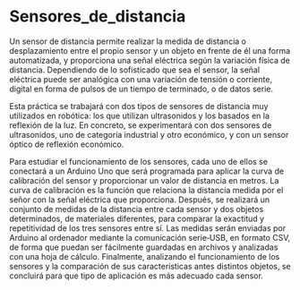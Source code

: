 # Sensores_de_distancia
Un sensor de distancia permite realizar la medida de distancia o desplazamiento entre el propio sensor y un
objeto en frente de él una forma automatizada, y proporciona una señal eléctrica según la variación física de
distancia. Dependiendo de lo sofisticado que sea el sensor, la señal eléctrica puede ser analógica con una
variación de tensión o corriente, digital en forma de pulsos de un tiempo de terminado, o de datos serie.  

Esta práctica se trabajará con dos tipos de sensores de distancia muy utilizados en robótica: los que utilizan
ultrasonidos y los basados en la reflexión de la luz. En concreto, se experimentará con dos sensores de
ultrasonidos, uno de categoría industrial y otro económico, y con un sensor óptico de reflexión económico.

Para estudiar el funcionamiento de los sensores, cada uno de ellos se conectará a un Arduino Uno que será
programada para aplicar la curva de calibración del sensor y proporcionar un valor de distancia en metros. La
curva de calibración es la función que relaciona la distancia medida por el señor con la señal eléctrica que
proporciona. Después, se realizará un conjunto de medidas de la distancia entre cada sensor y dos objetos
determinados, de materiales diferentes, para comparar la exactitud y repetitividad de los tres sensores entre
sí. Las medidas serán enviadas por Arduino al ordenador mediante la comunicación serie‐USB, en formato CSV,
de forma que puedan ser fácilmente guardadas en archivos y analizadas con una hoja de cálculo. Finalmente,
analizando el funcionamiento de los sensores y la comparación de sus características antes distintos objetos,
se concluirá para que tipo de aplicación es más adecuado cada sensor. 
